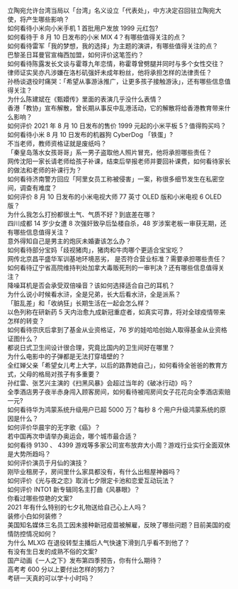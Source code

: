 立陶宛允许台湾当局以「台湾」名义设立「代表处」，中方决定召回驻立陶宛大使，将产生哪些影响？  
如何看待小米向小米手机 1 首批用户发放 1999 元红包?  
如何看待于 8 月 10 日发布的小米 MIX 4？有哪些值得关注的点？  
如何看待雷军「我的梦想，我的选择」为主题的演讲，有哪些值得关注的点？  
巴黎圣日耳曼官宣梅西加盟，如何评价这笔签约？  
如何看待陈露发长文谈与霍尊九年恋情，称霍尊曾劈腿并同时与多个女性交往？  
律师证实吴亦凡涉嫌在洛杉矶强奸未成年粉丝，他将承担怎样的法律责任？  
孙杨谈退役时痛哭：「希望从事游泳推广，让更多孩子接触游泳」，还有哪些信息值得关注？  
为什么陈建斌在《甄嬛传》里面的表演几乎没什么表情？  
香港「教协」宣布解散，曾长期从事反中乱港活动，它的解散将给香港教育带来什么影响？  
如何评价 2021 年 8 月 10 日发布的售价 1999 元起的小米平板 5？值得购买吗？  
如何看待小米 8 月 10 日发布的机器狗 CyberDog 「铁蛋」?  
不当老师，教师资格证就是废纸吗？  
「秦皇岛落水女孩哥哥」系一男子盗取他人照片冒充，他将承担哪些责任？  
网传沈阳一家长请老师给孩子补课，结束后举报老师并要回补课费，如何看待家长的做法和老师的补课行为？  
如何看待济南警方回应「阿里女员工称被侵害」一案，称很多细节发生在私密空间，调查有难度？  
如何评价 8 月 10 日发布的小米电视大师 77 英寸 OLED 版和小米电视 6 OLED 版？  
为什么我怎么打扮都很土气、气质不好？到底差在哪？  
四川成都 14 岁少女遭 8 次强奸致孕后坠楼自杀，48 岁涉案老板一审获无期，还有哪些信息值得关注？  
意外得知自己是男主的炮灰未婚妻该怎么办？  
如何看待部分宝妈「歧视猪肉」，猪肉和牛肉哪个更适合宝宝吃？  
网传北京昌平盛华军训基地环境恶劣， 是否符合营业标准？需要承担哪些责任？  
如何看待辽宁省高院维持判处加拿大毒贩死刑的一审判决？还有哪些信息值得关注？  
降噪耳机是否会承受双倍噪音？该如何选择适合自己的耳机？  
为什么说小时候看水浒，全是兄弟，长大后看水浒，全是派系？  
「脏乱差」和「收纳狂」长期生活在一起会怎么样？  
以色列称在研新药 5 天内治愈九成新冠重症者，如真实可靠，将对全球疫情带来怎样的转变？  
如何看待宗庆后拿到了基金从业资格证，76 岁的娃哈哈创始人取得基金从业资格证图什么？  
都说日式卫生间设计很合理，究竟比国内的卫生间好在哪里？  
为什么电影中的子弹都是无法打穿墙壁的？  
全红婵父亲「希望女儿考上大学，以后的路靠她自己」，如何看待全爸爸的教育方式，父母的格局对孩子有多重要？  
孙红雷、张艺兴主演的《扫黑风暴》会超过当年的《破冰行动》吗？  
全季酒店男子夜半赤身闯入顾客房间，如何看待被闯房间女子花花向全季酒店索赔一元?  
如何看待华为鸿蒙系统升级用户已超 5000 万？每秒 8 个用户升级鸿蒙系统的原因是什么？  
如何评价华晨宇的无字歌《癌》？  
若中国再次申请举办奥运会，哪个城市最合适？  
如何看待 9130 、 4399 游戏等多家公司宣布放弃大小周？游戏行业实行全面双休是大势所趋吗？  
如何评价演员于月仙的演技？  
刚毕业租房子，房间里什么家具都没有，有什么出租屋神器吗？  
如何评价《光与夜之恋》取消七夕限定卡池和恋爱互动玩法？  
如何评价 INTO1 新专辑同名主打曲《风暴眼》？  
你看过哪些惊艳的文案?  
2021 年有什么特别的七夕礼物送给自己心上人吗？  
装修小白如何装修？  
美国知名媒体三名员工因未接种新冠疫苗被解雇，反映了哪些问题？目前美国的疫情防控情况如何？  
为什么 MLXG 在退役转型主播后人气快速下滑到几乎看不到他了？  
有没有生日发的成熟不俗的文案?  
国产动画《一人之下》发布第四季预告，你有什么期待？  
高考考 600 分以上要付出怎样的努力？  
考研一天真的可以学十小时吗？  
